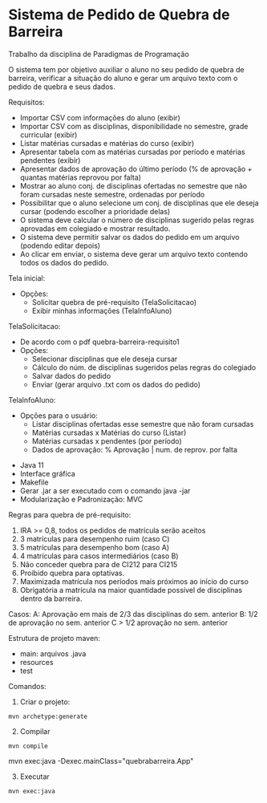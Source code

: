# Sistema de Pedido de Quebra de Barreira
Trabalho da disciplina de Paradigmas de Programação

O sistema tem por objetivo auxiliar o aluno no seu pedido de quebra de barreira, verificar a situação do
aluno e gerar um arquivo texto com o pedido de quebra e seus dados.

Requisitos:
- Importar CSV com informações do aluno (exibir)
- Importar CSV com as disciplinas, disponibilidade no semestre, grade curricular (exibir)
- Listar matérias cursadas e matérias do curso (exibir)
- Apresentar tabela com as matérias cursadas por período e matérias pendentes (exibir)
- Apresentar dados de aprovação do último período (% de aprovação + quantas matérias reprovou por falta)
- Mostrar ao aluno conj. de disciplinas ofertadas no semestre que não foram cursadas neste semestre, ordenadas por período
- Possibilitar que o aluno selecione um conj. de disciplinas que ele deseja cursar (podendo escolher a prioridade delas)
- O sistema deve calcular o número de disciplinas sugerido pelas regras aprovadas em colegiado e mostrar resultado.
- O sistema deve permitir salvar os dados do pedido em um arquivo (podendo editar depois)
- Ao clicar em enviar, o sistema deve gerar um arquivo texto contendo todos os dados do pedido.

Tela inicial:
- Opções:
    * Solicitar quebra de pré-requisito (TelaSolicitacao)
    * Exibir minhas informações (TelaInfoAluno)

TelaSolicitacao: 
- De acordo com o pdf quebra-barreira-requisito1
- Opções:
    * Selecionar disciplinas que ele deseja cursar
    * Cálculo do núm. de disciplinas sugeridos pelas regras do colegiado
    * Salvar dados do pedido
    * Enviar (gerar arquivo .txt com os dados do pedido)

TelaInfoAluno:
- Opções para o usuário:
    * Listar disciplinas ofertadas esse semestre que não foram cursadas
    * Matérias cursadas x Matérias do curso (Listar)
    * Matérias cursadas x pendentes (por período)
    * Dados de aprovação:
        % Aprovação     |    num. de reprov. por falta



* Java 11
* Interface gráfica
* Makefile
* Gerar .jar a ser executado com o comando java -jar
* Modularização e Padronização: MVC

Regras para quebra de pré-requisito:
1. IRA >= 0,8, todos os pedidos de matrícula serão aceitos
2. 3 matrículas para desempenho ruim (caso C)
3. 5 matrículas para desempenho bom (caso A)
4. 4 matrículas para casos intermediários (caso B)
5. Não conceder quebra para de CI212 para CI215
6. Proibido quebra para optativas.
7. Maximizada matrícula nos períodos mais próximos ao início do curso
8. Obrigatória a matrícula na maior quantidade possível de disciplinas dentro da barreira.

Casos:
A: Aprovação em mais de 2/3 das disciplinas do sem. anterior
B: 1/2 de aprovação no sem. anterior
C > 1/2 aprovação no sem. anterior


Estrutura de projeto maven:
- main: arquivos .java
- resources
- test

Comandos:
1. Criar o projeto:
```shell
mvn archetype:generate
```

2. Compilar
```shell
mvn compile
```

mvn exec:java -Dexec.mainClass="quebrabarreira.App"

3. Executar
```shell
mvn exec:java
```
